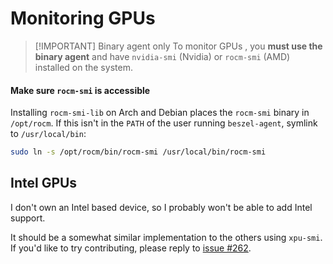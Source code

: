 # Monitoring GPUs

> [!IMPORTANT] Binary agent only
> To monitor GPUs , you **must use the binary agent** and have `nvidia-smi` (Nvidia) or `rocm-smi` (AMD) installed on the system.

#### Make sure <code>rocm-smi</code> is accessible

Installing `rocm-smi-lib` on Arch and Debian places the `rocm-smi` binary in `/opt/rocm`. If this isn't in the `PATH` of the user running `beszel-agent`, symlink to `/usr/local/bin`:

>

```bash
sudo ln -s /opt/rocm/bin/rocm-smi /usr/local/bin/rocm-smi
```

## Intel GPUs

I don't own an Intel based device, so I probably won't be able to add Intel support.

It should be a somewhat similar implementation to the others using `xpu-smi`. If you'd like to try contributing, please reply to [issue #262](https://github.com/henrygd/beszel/issues/262).
